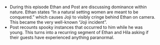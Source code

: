 * During this episode Ethan and Post are discussing dominance within nature. Ethan states “In a natural setting women are meant to be conquered.” which causes Joji to visibly cringe behind Ethan on camera. This became the very well-known “Joji incident”.
* Post recounts spooky instances that occurred to him while he was young. This turns into a recurring segment of Ethan and Hila asking if their guests have experienced anything paranormal.
